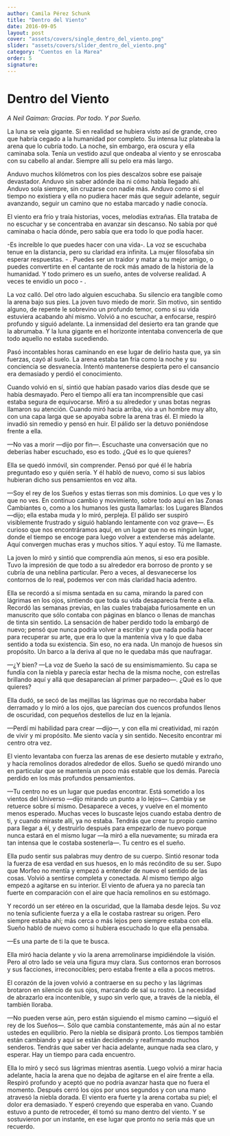 ```yaml
---
author: Camila Pérez Schunk
title: "Dentro del Viento"
date: 2016-09-05
layout: post
cover: "assets/covers/single_dentro_del_viento.png"
slider: "assets/covers/slider_dentro_del_viento.png"
category: "Cuentos en la Marea"
order: 5
signature:
---
```


# Dentro del Viento

*A Neil Gaiman: Gracias. Por todo. Y por Sueño.*

La luna se veía gigante. Si en realidad se hubiera visto así de grande,
creo que habría cegado a la humanidad por completo. Su intensa luz
plateaba la arena que lo cubría todo. La noche, sin embargo, era oscura
y ella caminaba sola. Tenía un vestido azul que ondeaba al viento y se
enroscaba con su cabello al andar. Siempre allí su pelo era más largo.

Anduvo muchos kilómetros con los pies descalzos sobre ese paisaje
devastador. Anduvo sin saber adónde iba ni cómo había llegado ahí.
Anduvo sola siempre, sin cruzarse con nadie más. Anduvo como si el
tiempo no existiera y ella no pudiera hacer más que seguir adelante,
seguir avanzando, seguir un camino que no estaba marcado y nadie
conocía.

El viento era frío y traía historias, voces, melodías extrañas. Ella
trataba de no escuchar y se concentraba en avanzar sin descanso. No
sabía por qué caminaba o hacia dónde, pero sabía que era todo lo que
podía hacer.

-Es increíble lo que puedes hacer con una vida-. La voz se escuchaba
tenue en la distancia, pero su claridad era infinita. La mujer
filosofaba sin esperar respuestas. - . Puedes ser un traidor y matar a
tu mejor amigo, o puedes convertirte en el cantante de rock más amado de
la historia de la humanidad. Y todo primero es un sueño, antes de
volverse realidad. A veces te envidio un poco - .

La voz calló. Del otro lado alguien escuchaba. Su silencio era tangible
como la arena bajo sus pies. La joven tuvo miedo de morir. Sin motivo,
sin sentido alguno, de repente le sobrevino un profundo temor, como si
su vida estuviera acabando ahí mismo. Volvió a no escuchar, a enfocarse,
respiró profundo y siguió adelante. La inmensidad del desierto era tan
grande que la abrumaba. Y la luna gigante en el horizonte intentaba
convencerla de que todo aquello no estaba sucediendo.

Pasó incontables horas caminando en ese lugar de delirio hasta que, ya
sin fuerzas, cayó al suelo. La arena estaba tan fría como la noche y su
conciencia se desvanecía. Intentó mantenerse despierta pero el cansancio
era demasiado y perdió el conocimiento.

Cuando volvió en sí, sintió que habían pasado varios días desde que se
había desmayado. Pero el tiempo allí era tan incomprensible que casi
estaba segura de equivocarse. Miró a su alrededor y unas botas negras
llamaron su atención. Cuando miró hacia arriba, vio a un hombre muy
alto, con una capa larga que se apoyaba sobre la arena tras él. El miedo
la invadió sin remedio y pensó en huir. El pálido ser la detuvo
poniéndose frente a ella.

—No vas a morir —dijo por fin—. Escuchaste una conversación que no
deberías haber escuchado, eso es todo. ¿Qué es lo que quieres?

Ella se quedó inmóvil, sin comprender. Pensó por qué él le habría
preguntado eso y quién sería. Y él habló de nuevo, como si sus labios
hubieran dicho sus pensamientos en voz alta.

—Soy el rey de los Sueños y estas tierras son mis dominios. Lo que ves y
lo que no ves. En continuo cambio y movimiento, sobre todo aquí en las
Zonas Cambiantes o, como a los humanos les gusta llamarlas: los Lugares
Blandos—dijo; ella estaba muda y lo miró, perpleja. El pálido ser
suspiró visiblemente frustrado y siguió hablando lentamente con voz
grave—. Es curioso que nos encontráramos aquí, en un lugar que no es
ningún lugar, donde el tiempo se encoge para luego volver a extenderse
más adelante. Aquí convergen muchas eras y muchos sitios. Y aquí estoy.
Tú me llamaste.

La joven lo miró y sintió que comprendía aún menos, si eso era posible.
Tuvo la impresión de que todo a su alrededor era borroso de pronto y se
cubría de una neblina particular. Pero a veces, al desvanecerse los
contornos de lo real, podemos ver con más claridad hacia adentro.

Ella se recordó a sí misma sentada en su cama, mirando la pared con
lágrimas en los ojos, sintiendo que toda su vida desaparecía frente a
ella. Recordó las semanas previas, en las cuales trabajaba furiosamente
en un manuscrito que sólo contaba con páginas en blanco o llenas de
manchas de tinta sin sentido. La sensación de haber perdido todo la
embargó de nuevo; pensó que nunca podría volver a escribir y que nada
podía hacer para recuperar su arte, que era lo que la mantenía viva y lo
que daba sentido a toda su existencia. Sin eso, no era nada. Un manojo
de huesos sin propósito. Un barco a la deriva al que no le quedaba más
que naufragar.

—¿Y bien? —La voz de Sueño la sacó de su ensimismamiento. Su capa se
fundía con la niebla y parecía estar hecha de la misma noche, con
estrellas brillando aquí y allá que desaparecían al primer parpadeo—.
¿Qué es lo que quieres?

Ella dudó, se secó de las mejillas las lágrimas que no recordaba haber
derramado y lo miró a los ojos, que parecían dos cuencos profundos
llenos de oscuridad, con pequeños destellos de luz en la lejanía.

—Perdí mi habilidad para crear —dijo—, y con ella mi creatividad, mi
razón de vivir y mi propósito. Me siento vacía y sin sentido. Necesito
encontrar mi centro otra vez.

El viento levantaba con fuerza las arenas de ese desierto mutable y
extraño, y hacía remolinos dorados alrededor de ellos. Sueño se quedó
mirando uno en particular que se mantenía un poco más estable que los
demás. Parecía perdido en los más profundos pensamientos.

—Tu centro no es un lugar que puedas encontrar. Está sometido a los
vientos del Universo —dijo mirando un punto a lo lejos—. Cambia y se
retuerce sobre sí mismo. Desaparece a veces, y vuelve en el momento
menos esperado. Muchas veces lo buscaste lejos cuando estaba dentro de
ti, y cuando miraste allí, ya no estaba. Tendrás que crear tu propio
camino para llegar a él, y destruirlo después para empezarlo de nuevo
porque nunca estará en el mismo lugar —la miró a ella nuevamente; su
mirada era tan intensa que le costaba sostenerla—. Tu centro es el
sueño.

Ella pudo sentir sus palabras muy dentro de su cuerpo. Sintió resonar
toda la fuerza de esa verdad en sus huesos, en lo más recóndito de su
ser. Supo que Morfeo no mentía y empezó a entender de nuevo el sentido
de las cosas. Volvió a sentirse completa y conectada. Al mismo tiempo
algo empezó a agitarse en su interior. El viento de afuera ya no parecía
tan fuerte en comparación con el aire que hacía remolinos en su
estómago.

Y recordó un ser etéreo en la oscuridad, que la llamaba desde lejos. Su
voz no tenía suficiente fuerza y a ella le costaba rastrear su origen.
Pero siempre estaba ahí; más cerca o más lejos pero siempre estaba con
ella. Sueño habló de nuevo como si hubiera escuchado lo que ella
pensaba.

—Es una parte de ti la que te busca.

Ella miró hacia delante y vio la arena arremolinarse impidiéndole la
visión. Pero al otro lado se veía una figura muy clara. Sus contornos
eran borrosos y sus facciones, irreconocibles; pero estaba frente a ella
a pocos metros.

El corazón de la joven volvió a contraerse en su pecho y las lágrimas
brotaron en silencio de sus ojos, marcando de sal su rostro. La
necesidad de abrazarlo era incontenible, y supo sin verlo que, a través
de la niebla, él también lloraba.

—No pueden verse aún, pero están siguiendo el mismo camino —siguió el
rey de los Sueños—. Sólo que cambia constantemente, más aún al no estar
ustedes en equilibrio. Pero la niebla se disipará pronto. Los tiempos
también están cambiando y aquí se están decidiendo y reafirmando muchos
senderos. Tendrás que saber ver hacia adelante, aunque nada sea claro, y
esperar. Hay un tiempo para cada encuentro.

Ella lo miró y secó sus lágrimas mientras asentía. Luego volvió a mirar
hacia adelante, hacia la arena que no dejaba de agitarse en el aire
frente a ella. Respiró profundo y aceptó que no podría avanzar hasta que
no fuera el momento. Después cerró los ojos por unos segundos y con una
mano atravesó la niebla dorada. El viento era fuerte y la arena cortaba
su piel; el dolor era demasiado. Y esperó creyendo que esperaba en vano.
Cuando estuvo a punto de retroceder, él tomó su mano dentro del viento.
Y se sostuvieron por un instante, en ese lugar que pronto no sería más
que un recuerdo.

